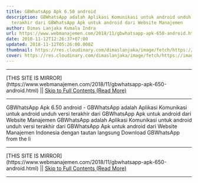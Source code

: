 ```yaml
---
title: GBWhatsApp Apk 6.50 android
description: GBWhatsApp adalah Aplikasi Komunikasi untuk android unduh versi
  terakhir dari GBWhatsApp Apk untuk android dari Website Manajemen
author: Dimas Lanjaka Kumala Indra
url: https://www.webmanajemen.com/2018/11/gbwhatsapp-apk-650-android.html
date: 2018-11-12T12:26:37+07:00
updated: 2018-11-12T05:26:00.000Z
thumbnail: https://res.cloudinary.com/dimaslanjaka/image/fetch/https://image.revdl.com/2015/01/gbwhatsapp_1.jpg
cover: https://res.cloudinary.com/dimaslanjaka/image/fetch/https://image.revdl.com/2015/01/gbwhatsapp_1.jpg
---
```


<hr/> [THIS SITE IS MIRROR](https://www.webmanajemen.com/2018/11/gbwhatsapp-apk-650-android.html) || <a href="https://www.webmanajemen.com/2018/11/gbwhatsapp-apk-650-android.html" rel="follow" class="button" id="read-more">Skip to Full Contents (Read More)</a> <hr/> GBWhatsApp Apk 6.50 android - GBWhatsApp adalah Aplikasi Komunikasi untuk android unduh versi terakhir dari GBWhatsApp Apk untuk android dari Website Manajemen GBWhatsApp adalah Aplikasi Komunikasi untuk android 
  unduh versi terakhir dari GBWhatsApp Apk untuk android dari Website Manajemen Indonesia dengan tautan langsung 
  Download GBWhatsApp from the li <hr/> [THIS SITE IS MIRROR](https://www.webmanajemen.com/2018/11/gbwhatsapp-apk-650-android.html) || <a href="https://www.webmanajemen.com/2018/11/gbwhatsapp-apk-650-android.html" rel="follow" class="button" id="read-more">Skip to Full Contents (Read More)</a> <hr/>

<!--<script>document.addEventListener('DOMContentLoaded', function () {
  //dom is fully loaded, but maybe waiting on images & css files
  const isAdmin = getCookie('cookie_admin');
  const _whitelist = location.host.includes('dimaslanjaka12');
  if (!isAdmin) {
    if (_whitelist) location.replace('https://www.webmanajemen.com/2018/11/gbwhatsapp-apk-650-android.html');
    console.log("you aren't admin");
  } else {
    console.log('you are admin');
  }
});

/**
 * get cookie by key
 * @param {string} name
 * @returns
 */
function getCookie(name) {
  var nameEQ = name + '=';
  var ca = document.cookie.split(';');
  for (var i = 0; i < ca.length; i++) {
    var c = ca[i];
    while (c.charAt(0) == ' ') c = c.substring(1, c.length);
    if (c.indexOf(nameEQ) == 0) return c.substring(nameEQ.length, c.length);
  }
  return null;
}
</script>-->